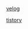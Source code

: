 

[velog](https://velog.io/@everytime79/series/IOS)


[tistory](https://soosdev.tistory.com/category/Study/IOS%20Swift%20%7C%20%ED%8C%A8%EC%8A%A4%ED%8A%B8%EC%BB%B4%ED%8D%BC%EC%8A%A4)
